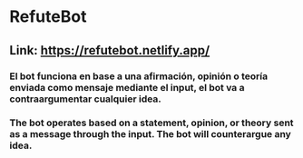 # RefuteBot 
## Link: https://refutebot.netlify.app/
### El bot funciona en base a una afirmación, opinión o teoría enviada como mensaje mediante el input, el bot va a contraargumentar cualquier idea.
### The bot operates based on a statement, opinion, or theory sent as a message through the input. The bot will counterargue any idea.
